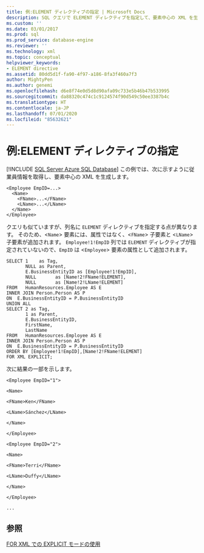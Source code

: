 ```yaml
---
title: 例:ELEMENT ディレクティブの指定 | Microsoft Docs
description: SQL クエリで ELEMENT ディレクティブを指定して、要素中心の XML を生成する方法の例を示します。
ms.custom: ''
ms.date: 03/01/2017
ms.prod: sql
ms.prod_service: database-engine
ms.reviewer: ''
ms.technology: xml
ms.topic: conceptual
helpviewer_keywords:
- ELEMENT directive
ms.assetid: 80dd5d1f-fa90-4f97-a186-8fa3f460a7f3
author: MightyPen
ms.author: genemi
ms.openlocfilehash: d6e8f74e0d5d8d90afa09c733e5b46b47b533995
ms.sourcegitcommit: da88320c474c1c9124574f90d549c50ee3387b4c
ms.translationtype: HT
ms.contentlocale: ja-JP
ms.lasthandoff: 07/01/2020
ms.locfileid: "85632621"
---
```

# <a name="example-specifying-the-element-directive"></a>例:ELEMENT ディレクティブの指定
[!INCLUDE [SQL Server Azure SQL Database](../../includes/applies-to-version/sql-asdb.md)]
  この例では、次に示すように従業員情報を取得し、要素中心の XML を生成します。  
  
```  
<Employee EmpID=...>  
  <Name>  
    <FName>...</FName>  
    <LName>...</LName>  
  </Name>  
</Employee>  
```  
  
 クエリも似ていますが、列名に `ELEMENT` ディレクティブを指定する点が異なります。 そのため、<`Name`> 要素には、属性ではなく、<`FName`> 子要素と <`LName`> 子要素が追加されます。 `Employee!1!EmpID` 列では `ELEMENT` ディレクティブが指定されていないので、`EmpID` は <`Employee`> 要素の属性として追加されます。  
  
```  
SELECT 1    as Tag,  
       NULL as Parent,  
       E.BusinessEntityID as [Employee!1!EmpID],  
       NULL       as [Name!2!FName!ELEMENT],  
       NULL       as [Name!2!LName!ELEMENT]  
FROM   HumanResources.Employee AS E  
INNER JOIN Person.Person AS P  
ON  E.BusinessEntityID = P.BusinessEntityID  
UNION ALL  
SELECT 2 as Tag,  
       1 as Parent,  
       E.BusinessEntityID,  
       FirstName,   
       LastName   
FROM   HumanResources.Employee AS E  
INNER JOIN Person.Person AS P  
ON  E.BusinessEntityID = P.BusinessEntityID  
ORDER BY [Employee!1!EmpID],[Name!2!FName!ELEMENT]  
FOR XML EXPLICIT;  
```  
  
 次に結果の一部を示します。  
  
 `<Employee EmpID="1">`  
  
 `<Name>`  
  
 `<FName>Ken</FName>`  
  
 `<LName>Sánchez</LName>`  
  
 `</Name>`  
  
 `</Employee>`  
  
 `<Employee EmpID="2">`  
  
 `<Name>`  
  
 `<FName>Terri</FName>`  
  
 `<LName>Duffy</LName>`  
  
 `</Name>`  
  
 `</Employee>`  
  
 `...`  
  
## <a name="see-also"></a>参照  
 [FOR XML での EXPLICIT モードの使用](../../relational-databases/xml/use-explicit-mode-with-for-xml.md)  
  
  

